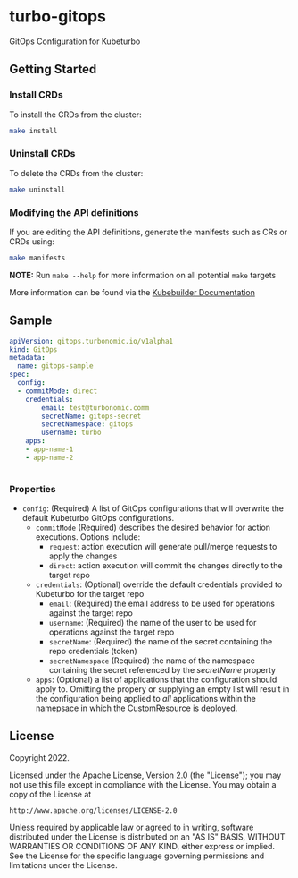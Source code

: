 # turbo-gitops
GitOps Configuration for Kubeturbo

## Getting Started
### Install CRDs
To install the CRDs from the cluster:

```sh
make install
```

### Uninstall CRDs
To delete the CRDs from the cluster:

```sh
make uninstall
```

### Modifying the API definitions
If you are editing the API definitions, generate the manifests such as CRs or CRDs using:

```sh
make manifests
```

**NOTE:** Run `make --help` for more information on all potential `make` targets

More information can be found via the [Kubebuilder Documentation](https://book.kubebuilder.io/introduction.html)

## Sample

```yaml
apiVersion: gitops.turbonomic.io/v1alpha1
kind: GitOps
metadata:
  name: gitops-sample
spec:
  config:
  - commitMode: direct
    credentials: 
        email: test@turbonomic.comm
        secretName: gitops-secret
        secretNamespace: gitops
        username: turbo
    apps:
    - app-name-1
    - app-name-2
    
``` 

### Properties
* `config`: (Required) A list of GitOps configurations that will overwrite the default Kubeturbo GitOps configurations.
  * `commitMode`  (Required) describes the desired behavior for action executions. Options include:
    * `request`: action execution will generate pull/merge requests to apply the changes
    * `direct`: action execution will commit the changes directly to the target repo
  * `credentials`: (Optional) override the default credentials provided to Kubeturbo for the target repo
    * `email`: (Required) the email address to be used for operations against the target repo
    * `username`: (Required) the name of the user to be used for operations against the target repo
    * `secretName`: (Required) the name of the secret containing the repo credentials (token)
    * `secretNamespace` (Required) the name of the namespace containing the secret referenced by the _secretName_ property
  * `apps`: (Optional) a list of applications that the configuration should apply to. Omitting the propery or supplying an empty list will result in the configuration being applied to _all_ applications within the namepsace in which the CustomResource is deployed.

## License

Copyright 2022.

Licensed under the Apache License, Version 2.0 (the "License");
you may not use this file except in compliance with the License.
You may obtain a copy of the License at

    http://www.apache.org/licenses/LICENSE-2.0

Unless required by applicable law or agreed to in writing, software
distributed under the License is distributed on an "AS IS" BASIS,
WITHOUT WARRANTIES OR CONDITIONS OF ANY KIND, either express or implied.
See the License for the specific language governing permissions and
limitations under the License.

